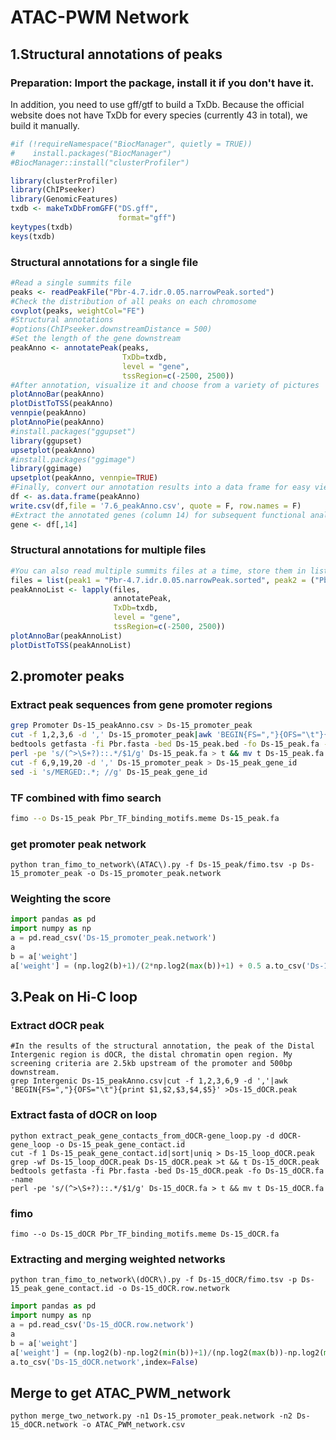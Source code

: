 # ATAC-PWM Network
## 1.Structural annotations of peaks
### Preparation: Import the package, install it if you don't have it.  
In addition, you need to use gff/gtf to build a TxDb. Because the official website does not have TxDb for every species (currently 43 in total), we build it manually.
```R
#if (!requireNamespace("BiocManager", quietly = TRUE))
#    install.packages("BiocManager")
#BiocManager::install("clusterProfiler")

library(clusterProfiler)
library(ChIPseeker)
library(GenomicFeatures)
txdb <- makeTxDbFromGFF("DS.gff",
                        format="gff")
keytypes(txdb)
keys(txdb)
```
### Structural annotations for a single file
```R
#Read a single summits file
peaks <- readPeakFile("Pbr-4.7.idr.0.05.narrowPeak.sorted")
#Check the distribution of all peaks on each chromosome
covplot(peaks, weightCol="FE")
#Structural annotations
#options(ChIPseeker.downstreamDistance = 500)
#Set the length of the gene downstream
peakAnno <- annotatePeak(peaks,
                         TxDb=txdb,
                         level = "gene",
                         tssRegion=c(-2500, 2500))
#After annotation, visualize it and choose from a variety of pictures
plotAnnoBar(peakAnno)
plotDistToTSS(peakAnno)
vennpie(peakAnno)
plotAnnoPie(peakAnno)
#install.packages("ggupset")
library(ggupset)
upsetplot(peakAnno)
#install.packages("ggimage")
library(ggimage)
upsetplot(peakAnno, vennpie=TRUE)
#Finally, convert our annotation results into a data frame for easy viewing
df <- as.data.frame(peakAnno)
write.csv(df,file = '7.6_peakAnno.csv', quote = F, row.names = F)
#Extract the annotated genes (column 14) for subsequent functional analysis
gene <- df[,14]
```
### Structural annotations for multiple files
```R
#You can also read multiple summits files at a time, store them in list, and then annotate them using lapply
files = list(peak1 = "Pbr-4.7.idr.0.05.narrowPeak.sorted", peak2 = ("Pbr-7.6.idr.0.05.narrowPeak.sorted"))
peakAnnoList <- lapply(files, 
                       annotatePeak,
                       TxDb=txdb,
                       level = "gene",
                       tssRegion=c(-2500, 2500))
plotAnnoBar(peakAnnoList)
plotDistToTSS(peakAnnoList)
```
## 2.promoter peaks
### Extract peak sequences from gene promoter regions
```bash
grep Promoter Ds-15_peakAnno.csv > Ds-15_promoter_peak
cut -f 1,2,3,6 -d ',' Ds-15_promoter_peak|awk 'BEGIN{FS=","}{OFS="\t"}{print $1,$2,$3,$4}' >Ds-15_peak.bed
bedtools getfasta -fi Pbr.fasta -bed Ds-15_peak.bed -fo Ds-15_peak.fa -name 
perl -pe 's/(^>\S+?)::.*/$1/g' Ds-15_peak.fa > t && mv t Ds-15_peak.fa
cut -f 6,9,19,20 -d ',' Ds-15_promoter_peak > Ds-15_peak_gene_id
sed -i 's/MERGED:.*; //g' Ds-15_peak_gene_id
```
### TF combined with fimo search
```bash
fimo --o Ds-15_peak Pbr_TF_binding_motifs.meme Ds-15_peak.fa
```
### get promoter peak network
```
python tran_fimo_to_network\(ATAC\).py -f Ds-15_peak/fimo.tsv -p Ds-15_promoter_peak -o Ds-15_promoter_peak.network
```
### Weighting the score
```python
import pandas as pd
import numpy as np 
a = pd.read_csv('Ds-15_promoter_peak.network')
a 
b = a['weight'] 
a['weight'] = (np.log2(b)+1)/(2*np.log2(max(b))+1) + 0.5 a.to_csv('Ds-15_promoter_peak.network',index=False)              
```
## 3.Peak on Hi-C loop
### Extract dOCR peak
```
#In the results of the structural annotation, the peak of the Distal Intergenic region is dOCR, the distal chromatin open region. My screening criteria are 2.5kb upstream of the promoter and 500bp downstream.
grep Intergenic Ds-15_peakAnno.csv|cut -f 1,2,3,6,9 -d ','|awk 'BEGIN{FS=","}{OFS="\t"}{print $1,$2,$3,$4,$5}' >Ds-15_dOCR.peak           
```
### Extract fasta of dOCR on loop
```
python extract_peak_gene_contacts_from_dOCR-gene_loop.py -d dOCR-gene_loop -o Ds-15_peak_gene_contact.id
cut -f 1 Ds-15_peak_gene_contact.id|sort|uniq > Ds-15_loop_dOCR.peak 
grep -wf Ds-15_loop_dOCR.peak Ds-15_dOCR.peak >t && t Ds-15_dOCR.peak
bedtools getfasta -fi Pbr.fasta -bed Ds-15_dOCR.peak -fo Ds-15_dOCR.fa -name
perl -pe 's/(^>\S+?)::.*/$1/g' Ds-15_dOCR.fa > t && mv t Ds-15_dOCR.fa           
```
### fimo
```
fimo --o Ds-15_dOCR Pbr_TF_binding_motifs.meme Ds-15_dOCR.fa      
```
### Extracting and merging weighted networks
```
python tran_fimo_to_network\(dOCR\).py -f Ds-15_dOCR/fimo.tsv -p Ds-15_peak_gene_contact.id -o Ds-15_dOCR.row.network
```
```python
import pandas as pd
import numpy as np 
a = pd.read_csv('Ds-15_dOCR.row.network') 
a 
b = a['weight'] 
a['weight'] = (np.log2(b)-np.log2(min(b))+1)/(np.log2(max(b))-np.log2(min(b))+1) 
a.to_csv('Ds-15_dOCR.network',index=False)              
```
## Merge to get ATAC_PWM_network
```
python merge_two_network.py -n1 Ds-15_promoter_peak.network -n2 Ds-15_dOCR.network -o ATAC_PWM_network.csv
```
